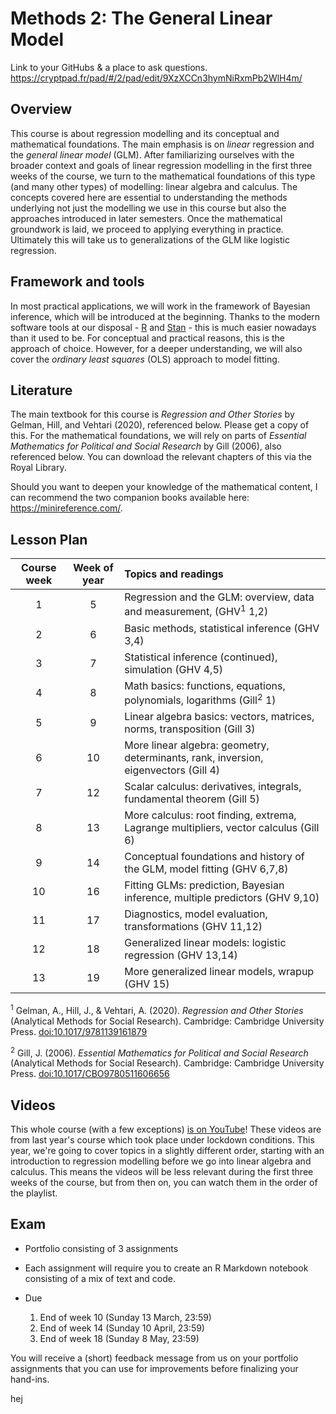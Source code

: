 # Methods 2: The General Linear Model
Link to your GitHubs & a place to ask questions. https://cryptpad.fr/pad/#/2/pad/edit/9XzXCCn3hymNiRxmPb2WlH4m/

## Overview

This course is about regression modelling and its conceptual and mathematical foundations. The main emphasis is on *linear* regression and the *general linear model* (GLM). After familiarizing ourselves with the broader context and goals of linear regression modelling in the first three weeks of the course, we turn to the mathematical foundations of this type (and many other types) of modelling: linear algebra and calculus. The concepts covered here are essential to understanding the methods underlying not just the modelling we use in this course but also the approaches introduced in later semesters. Once the mathematical groundwork is laid, we proceed to applying everything in practice. Ultimately this will take us to generalizations of the GLM like logistic regression.

## Framework and tools

In most practical applications, we will work in the framework of Bayesian inference, which will be introduced at the beginning. Thanks to the modern software tools at our disposal - [R](https://www.r-project.org/) and [Stan](https://mc-stan.org/) - this is much easier nowadays than it used to be. For conceptual and practical reasons, this is the approach of choice. However, for a deeper understanding, we will also cover the *ordinary least squares* (OLS) approach to model fitting.

## Literature

The main textbook for this course is *Regression and Other Stories* by Gelman, Hill, and Vehtari (2020), referenced below. Please get a copy of this. For the mathematical foundations, we will rely on parts of *Essential Mathematics for Political and Social Research* by Gill (2006), also referenced below. You can download the relevant chapters of this via the Royal Library.

Should you want to deepen your knowledge of the mathematical content, I can recommend the two companion books available here: https://minireference.com/.

## Lesson Plan

| Course week | Week of year | Topics and readings                                                                  |
|:-----------:|:------------:|:-------------------------------------------------------------------------------------|
| 1           | 5            | Regression and the GLM: overview, data and measurement, (GHV<sup>1</sup> 1,2)        |
| 2           | 6            | Basic methods, statistical inference (GHV 3,4)                                       |
| 3           | 7            | Statistical inference (continued), simulation (GHV 4,5)                              |
| 4           | 8            | Math basics: functions, equations, polynomials, logarithms (Gill<sup>2</sup> 1)      |
| 5           | 9            | Linear algebra basics: vectors, matrices, norms, transposition (Gill 3)              |
| 6           | 10           | More linear algebra: geometry, determinants, rank, inversion, eigenvectors (Gill 4)  |
| 7           | 12           | Scalar calculus: derivatives, integrals, fundamental theorem (Gill 5)                |
| 8           | 13           | More calculus: root finding, extrema, Lagrange multipliers, vector calculus (Gill 6) |
| 9           | 14           | Conceptual foundations and history of the GLM, model fitting (GHV 6,7,8)             |
| 10          | 16           | Fitting GLMs: prediction, Bayesian inference, multiple predictors (GHV 9,10)         |
| 11          | 17           | Diagnostics, model evaluation, transformations (GHV 11,12)                           |
| 12          | 18           | Generalized linear models: logistic regression (GHV 13,14)                           |
| 13          | 19           | More generalized linear models, wrapup (GHV 15)                                      |


<sup>1</sup> Gelman, A., Hill, J., & Vehtari, A. (2020). *Regression and Other Stories* (Analytical Methods for Social Research). Cambridge: Cambridge University Press. [doi:10.1017/9781139161879](https://doi.org/10.1017/9781139161879)

<sup>2</sup> Gill, J. (2006). *Essential Mathematics for Political and Social Research* (Analytical Methods for Social Research). Cambridge: Cambridge University Press. [doi:10.1017/CBO9780511606656](https://doi.org/10.1017/CBO9780511606656)


## Videos

This whole course (with a few exceptions) [is on YouTube](https://www.youtube.com/playlist?list=PLvJwKACYy5_MTdnrzxx_1sN389dS9OB3S)! These videos are from last year's course which took place under lockdown conditions. This year, we're going to cover topics in a slightly different order, starting with an introduction to regression modelling before we go into linear algebra and calculus. This means the videos will be less relevant during the first three weeks of the course, but from then on, you can watch them in the order of the playlist.

## Exam

- Portfolio consisting of 3 assignments
- Each assignment will require you to create an R Markdown notebook
consisting of a mix of text and code.

- Due
  1. End of week 10 (Sunday 13 March, 23:59)
  2. End of week 14 (Sunday 10 April, 23:59)
  3. End of week 18 (Sunday 8 May, 23:59)

You will receive a (short) feedback message from us on your portfolio assignments that you can use for improvements before finalizing your hand-ins.

hej
